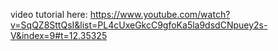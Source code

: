 video tutorial here: https://www.youtube.com/watch?v=SqQZ8SttQsI&list=PL4cUxeGkcC9gfoKa5la9dsdCNpuey2s-V&index=9#t=12.35325
